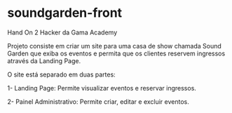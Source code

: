# soundgarden-front
Hand On 2 Hacker da Gama Academy

Projeto consiste em criar um site para uma casa de show chamada Sound Garden que
exiba os eventos e permita que os clientes reservem ingressos através da Landing Page.

O site está separado em duas partes:

1- Landing Page:
Permite visualizar eventos e reservar ingressos.

2- Painel Administrativo:
Permite criar, editar e excluir eventos.
